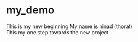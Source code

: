 # my_demo
This is my new beginning
My name is ninad (thorat)
<br>
This my one step towards the new project
